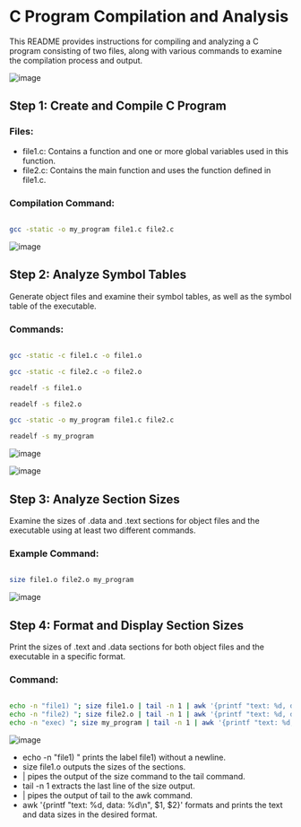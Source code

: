  # C Program Compilation and Analysis
 This README provides instructions for compiling and analyzing a C program consisting of two files, along with various commands to examine the compilation process and output.

![image](https://github.com/user-attachments/assets/693c10f7-7cbc-44ab-830b-24ed8d51adb5)


## Step 1: Create and Compile C Program

### Files:

- file1.c: Contains a function and one or more global variables used in this function.
- file2.c: Contains the main function and uses the function defined in file1.c.

### Compilation Command:

```bash

gcc -static -o my_program file1.c file2.c

```
![image](https://github.com/user-attachments/assets/ecfd39c1-2a5d-47e6-968c-5afb6aeacc5d)


## Step 2: Analyze Symbol Tables

Generate object files and examine their symbol tables, as well as the symbol table of the executable.

### Commands:

```bash

gcc -static -c file1.c -o file1.o

gcc -static -c file2.c -o file2.o

readelf -s file1.o

readelf -s file2.o

gcc -static -o my_program file1.c file2.c

readelf -s my_program

```

![image](https://github.com/user-attachments/assets/e08b111e-a717-4ee3-9536-152e8aa32db0)

![image](https://github.com/user-attachments/assets/f08e1b52-def9-436f-8098-c2cdb0de2d1c)




## Step 3: Analyze Section Sizes

Examine the sizes of .data and .text sections for object files and the executable using at least two different commands.

### Example Command:

```bash

size file1.o file2.o my_program

```

![image](https://github.com/user-attachments/assets/2a6823be-75d1-48f6-8cdb-afbe5d9ee2f9)



## Step 4: Format and Display Section Sizes

Print the sizes of .text and .data sections for both object files and the executable in a specific format.

### Command:

```bash

echo -n "file1) "; size file1.o | tail -n 1 | awk '{printf "text: %d, data: %d\n", $1, $2}'
echo -n "file2) "; size file2.o | tail -n 1 | awk '{printf "text: %d, data: %d\n", $1, $2}'
echo -n "exec) "; size my_program | tail -n 1 | awk '{printf "text: %d, data: %d\n", $1, $2}'

```

![image](https://github.com/user-attachments/assets/d4d0d090-bfcc-48ce-8f29-d08dc8a3dece)

- echo -n "file1) " prints the label file1) without a newline.
- size file1.o outputs the sizes of the sections.
- | pipes the output of the size command to the tail command.
- tail -n 1 extracts the last line of the size output.
- | pipes the output of tail to the awk command.
- awk '{printf "text: %d, data: %d\n", $1, $2}' formats and prints the text and data sizes in the desired format.
